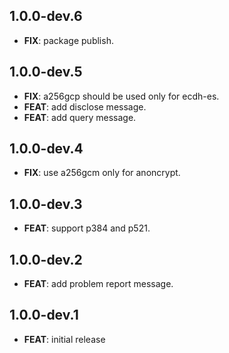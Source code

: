 ## 1.0.0-dev.6

 - **FIX**: package publish.

## 1.0.0-dev.5

 - **FIX**: a256gcp should be used only for ecdh-es.
 - **FEAT**: add disclose message.
 - **FEAT**: add query message.

## 1.0.0-dev.4

 - **FIX**: use a256gcm only for anoncrypt.

## 1.0.0-dev.3

 - **FEAT**: support p384 and p521.

## 1.0.0-dev.2

 - **FEAT**: add problem report message.

## 1.0.0-dev.1

 - **FEAT**: initial release